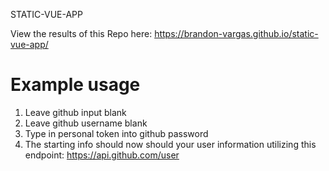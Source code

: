 STATIC-VUE-APP

View the results of this Repo here: https://brandon-vargas.github.io/static-vue-app/

# Example usage

1. Leave github input blank
2. Leave github username blank
3. Type in personal token into github password
4. The starting info should now should your user information utilizing this endpoint: https://api.github.com/user
